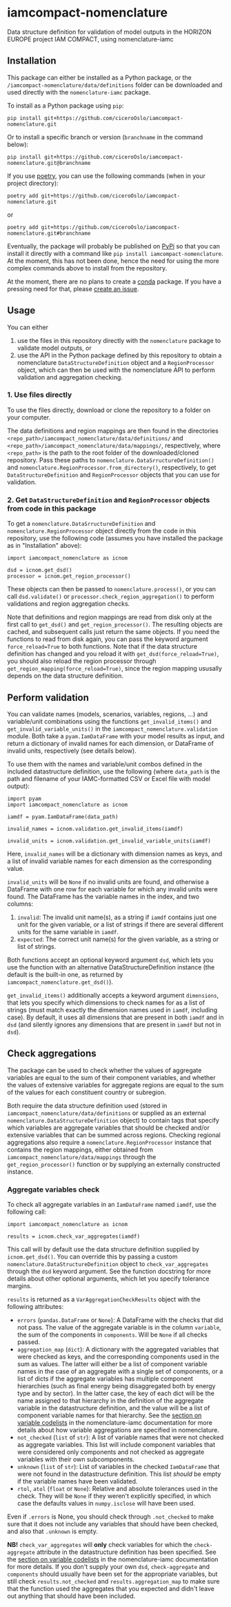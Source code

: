 # iamcompact-nomenclature
Data structure definition for validation of model outputs in the HORIZON EUROPE
project IAM COMPACT, using nomenclature-iamc

## Installation
This package can either be installed as a Python package, or the
`/iamcompact-nomenclature/data/definitions` folder can be downloaded and used
directly with the `nomenclature-iamc` package.

To install as a Python package using `pip`:
```
pip install git+https://github.com/ciceroOslo/iamcompact-nomenclature.git
```
Or to install a specific branch or version (`branchname` in the command below):
```
pip install git+https://github.com/ciceroOslo/iamcompact-nomenclature.git@branchname
```

If you use [poetry](https://python-poetry.org/docs/), you can use the following
commands (when in your project directory):
```
poetry add git+https://github.com/ciceroOslo/iamcompact-nomenclature.git
```
or
```
poetry add git+https://github.com/ciceroOslo/iamcompact-nomenclature.git#branchname
```

Eventually, the package will probably be published on [PyPi](https://pypi.org/)
so that you can install it directly with a command like `pip install
iamcompact-nomenclature`. At the moment, this has not been done, hence the need
for using the more complex commands above to install from the repository.

At the moment, there are no plans to create a
[conda](https://docs.conda.io/en/latest/) package. If you have a pressing need
for that, please [create an
issue](https://github.com/ciceroOslo/iamcompact-nomenclature/issues).


## Usage
You can either
1. use the files in this repository directly with the `nomenclature` package to
   validate model outputs, or
2. use the API in the Python package defined by this repository to obtain a
   nomenclature `DataStructureDefinition` object and a `RegionProcessor` object,
   which can then be used with the nomenclature API to perform validation and
   aggregation checking.

### 1. Use files directly

To use the files directly, download or clone the repository to a folder on your
computer.

The data definitions and region mappings are then found in the directories
`<repo_path>/iamcompact_nomenclature/data/definitions/` and
`<repo_path>/iamcompact_nomenclature/data/mappings/`, respectively, where
`<repo_path>` is the path to the root folder of the downloaded/cloned
repository. Pass these paths to `nomenclature.DataSrructureDefinition()` and
`nomenclature.RegionProcessor.from_directory()`, respectively, to get
`DataStructureDefinition` and `RegionProcessor` objects that you can use for
validation.

### 2. Get `DataStructureDefinition` and `RegionProcessor` objects from code in this package

To get a `nomenclature.DataSrructureDefinition` and
`nomenclature.RegionProcessor` object directly from the code in this repository,
use the following code (assumes you have installed the package as in
"Installation" above):

```
import iamcompact_nomenclature as icnom

dsd = icnom.get_dsd()
processor = icnom.get_region_processor()
```

These objects can then be passed to `nomenclature.process()`, or you can call
`dsd.validate()` or `processor.check_region_aggregation()` to perform
validations and region aggregation checks.

Note that definitions and region mappings are read from disk only at the first
call to `get_dsd()` and `get_region_processor()`. The resulting objects are
cached, and subsequent calls just return the same objects. If you need the
functions to read from disk again, you can pass the keyword argument
`force_reload=True` to both functions. Note that if the data structure
definition has changed and you reload it with `get_dsd(force_reload=True)`, you
should also reload the region processor through
`get_region_mapping(force_reload=True)`, since the region mapping ususally
depends on the data structure definition.

## Perform validation
You can validate names (models, scenarios, variables, regions, ...) and
variable/unit combinations using the functions `get_invalid_items()` and
`get_invalid_variable_units()` in the `iamcompact_nomenclature.validation`
module. Both take a `pyam.IamDataFrame` with your model results as input, and
return a dictionary of invalid names for each dimension, or DataFrame of invalid
units, respectively (see details below).

To use them with the names and variable/unit combos defined in the included
datastructure definition, use the following (where `data_path` is the path and
filename of your IAMC-formatted CSV or Excel file with model output):

```
import pyam
import iamcompact_nomenclature as icnom

iamdf = pyam.IamDataFrame(data_path)

invalid_names = icnom.validation.get_invalid_items(iamdf)

invalid_units = icnom.validation.get_invalid_variable_units(iamdf)
```

Here, `invalid_names` will be a dictionary with dimension names as keys, and a
list of invalid variable names for each dimension as the corresponding value.

`invalid_units` will be `None` if no invalid units are found, and otherwise a
DataFrame with one row for each variable for which any invalid units were found.
The DataFrame has the variable names in the index, and two columns:
  1. `invalid`: The invalid unit name(s), as a string if `iamdf` contains just
      one unit for the given variable, or a list of strings if there are
      several different units for the same variable in `iamdf`.
   2. `expected`: The correct unit name(s) for the given variable, as a string
      or list of strings.

Both functions accept an optional keyword argument `dsd`, which lets you use the
function with an alternative DataStructureDefinition instance (the default is
the built-in one, as returned by `iamcompact_nomenclature.get_dsd()`).

`get_invalid_items()` additionally accepts a keyword argument `dimensions`, that
lets you specify which dimensions to check names for as a list of strings (must
match exactly the dimension names used in `iamdf`, including case). By default,
it uses all dimensions that are present in both `iamdf` and in `dsd` (and
silently ignores any dimensions that are present in `iamdf` but not in `dsd`).


## Check aggregations

The package can be used to check whether the values of aggregate variables are
equal to the sum of their component variables, and whether the values of
extensive variables for aggregate regions are equal to the sum of the values for
each constituent country or subregion.

Both require the data structure
definition used (stored in `iamcompact_nomenclature/data/definitions` or
supplied as an external `nomenclature.DataStructureDefinition` object) to
contain tags that specify which variables are aggregate variables that should
be checked and/or extensive variables that can be summed across regions.
Checking regional aggregations also require a `nomenclature.RegionProcessor`
instance that contains the region mappings, either obtained from
`iamcompact_nomenclature/data/mappings` through the `get_region_processor()`
function or by supplying an externally constructed instance.

### Aggregate variables check

To check all aggregate variables in an `IamDataFrame` named `iamdf`, use the
following call:

```
import iamcompact_nomenclature as icnom

results = icnom.check_var_aggregates(iamdf)
```

This call will by default use the data structure definition supplied by
`icnom.get_dsd()`. You can override this by passing a custom
`nomenclature.DataStructureDefinition` object to `check_var_aggregates` through
the `dsd` keyword argument. See the function docstring for more details about
other optional arguments, which let you specify tolerance margins.

`results` is returned as a `VarAggregationCheckResults` object with the following
attributes:
* `errors` (`pandas.DataFrame` or `None`): A DataFrame with the checks that did
  not pass. The value of the aggregate variable is in the column `variable`, the
  sum of the components in `components`. Will be `None` if all checks passed.
* `aggregation_map` (`dict`): A dictionary with the aggregated variables that
  were checked as keys, and the corresponding components used in the sum as
  values. The latter will either be a list of component variable names in the
  case of an aggregate with a single set of components, or a list of dicts if
  the aggregate variables has multiple component hierarchies (such as final
  energy being disaggregated both by energy type and by sector). In the latter
  case, the key of each dict will be the name assigned to that hierarchy in the
  definition of the aggregate variable in the datastructure definition, and the
  value will be a list of component variable names for that hierarchy. See the
  [section on variable
  codelists](https://nomenclature-iamc.readthedocs.io/en/stable/user_guide/variable.html#consistency-across-the-variable-hierarchy)
  in the nomenclature-iamc documentation for more details about how variable
  aggregations are specified in nomenclature.
* `not_checked` (`list` of `str`): A list of variable names that were not
  checked as aggregate variables. This list will include component variables
  that were considered only components and not checked as aggregate variables
  with their own subcomponents.
* `unknown` (`list` of `str`): List of variables in the checked `IamDataFrame`
  that were not found in the datastructure definition. This list *should* be
  empty if the variable names have been validated.
* `rtol`, `atol` (`float` or `None`): Relative and absolute tolerances used in
  the check. They will be `None` if they weren't explicitly specified, in which
  case the defaults values in `numpy.isclose` will have been used.

Even if `.errors` is None, you should check through `.not_checked` to make
sure that it does not include any variables that should have been checked, and
also that `.unknown` is empty.

**NB!** `check_var_aggregates` will **only** check variables for which the
`check-aggregate` attribute in the datastructure definition has been specified.
See the [section on variable
codelists](https://nomenclature-iamc.readthedocs.io/en/stable/user_guide/variable.html#consistency-across-the-variable-hierarchy)
in the nomenclature-iamc documentation for more details. If you don't supply
your own `dsd`, `check-aggregate` and `components` should usually have been set
for the appropriate variables, but still check `results.not_checked` and
`results.aggregation_map` to make sure that the function used the aggregates
that you expected and didn't leave out anything that should have been included.
